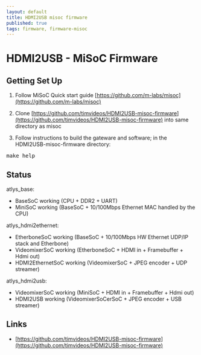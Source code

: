 ```yaml
---
layout: default
title: HDMI2USB misoc firmware
published: true
tags: firmware, firmware-misoc
---
```


# HDMI2USB - MiSoC Firmware

## Getting Set Up

1. Follow MiSoC Quick start guide [https://github.com/m-labs/misoc](https://github.com/m-labs/misoc)

2. Clone [https://github.com/timvideos/HDMI2USB-misoc-firmware](https://github.com/timvideos/HDMI2USB-misoc-firmware) into same directory as misoc

3. Follow instructions to build the gateware and software; in the HDMI2USB-misoc-firmware directory:
<pre>make help</pre>


## Status
atlys_base:

  * BaseSoC working (CPU + DDR2 + UART)
  * MiniSoC working (BaseSoC + 10/100Mbps Ethernet MAC handled by the CPU)

atlys_hdmi2ethernet:

  * EtherboneSoC working (BaseSoC + 10/100Mbps HW Ethernet UDP/IP stack and Etherbone)
  * VideomixerSoC working (EtherboneSoC + HDMI in + Framebuffer + Hdmi out)
  * HDMI2EthernetSoC working (VideomixerSoC + JPEG encoder + UDP streamer)

atlys_hdmi2usb:

  * VideomixerSoC working (MiniSoC + HDMI in + Framebuffer + Hdmi out)
  * HDMI2USB working (VideomixerSoCerSoC + JPEG encoder + USB streamer)


## Links

  * [https://github.com/timvideos/HDMI2USB-misoc-firmware](https://github.com/timvideos/HDMI2USB-misoc-firmware)
